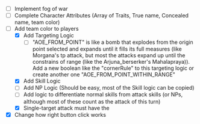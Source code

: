 
- [ ] Implement fog of war
- [ ] Complete Character Attributes (Array of Traits, True name, Concealed name, team color)
- [ ] Add team color to players
  - [x] Add Targeting Logic
    - [ ] "AOE_FROM_POINT" is like a bomb that explodes from the origin point selected and expands until it fills its full measures (like Morgana's tp attack, but most the attacks expand up until the constrains of range (like the Arjuna_berserker's Mahalapraya)). Add a new boolean like the "cornerRule" to this targeting logic or create another one "AOE_FROM_POINT_WITHIN_RANGE"
  - [x] Add Skill Logic
  - [ ] Add NP Logic (Should be easy, most of the Skill logic can be copied)
  - [ ] Add logic to differentiate normal skills from attack skills (or NPs, although most of these count as the attack of this turn)
  - [x] Single-target attack must have the
- [x] Change how right button click works
